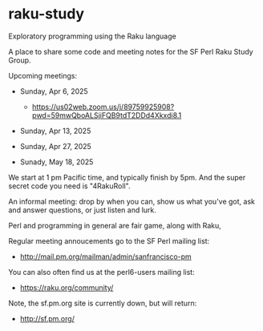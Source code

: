 # raku-study
Exploratory programming using the Raku language

A place to share some code and meeting notes for the SF Perl Raku Study Group.

Upcoming meetings:

* Sunday, Apr  6, 2025

  * https://us02web.zoom.us/j/89759925908?pwd=59mwQboALSjiFQB9tdT2DDd4Xkxdi8.1

* Sunday, Apr 13, 2025
* Sunday, Apr 27, 2025
* Sunady, May 18, 2025


We start at 1 pm Pacific time, and typically finish by 5pm.
And the super secret code you need is "4RakuRoll".

An informal meeting: drop by when you can, show us what you've got,
ask and answer questions, or just listen and lurk.

Perl and programming in general are fair game, along with Raku, 

Regular meeting annoucements go to the SF Perl mailing list:

*  http://mail.pm.org/mailman/admin/sanfrancisco-pm

You can also often find us at the perl6-users mailing list:

*  https://raku.org/community/


Note, the sf.pm.org site is currently down, but will return:

*  http://sf.pm.org/
